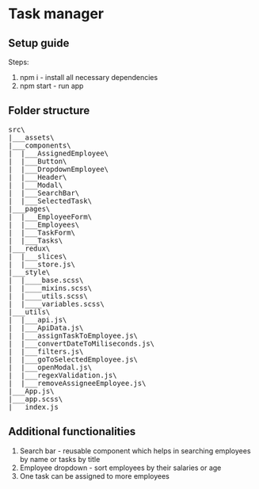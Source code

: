 # Task manager

## Setup guide
Steps:
1. npm i - install all necessary dependencies
2. npm start - run app

## Folder structure
<pre>
src\
|___assets\
|___components\
|  |___AssignedEmployee\
|  |___Button\
|  |___DropdownEmployee\
|  |___Header\
|  |___Modal\
|  |___SearchBar\
|  |___SelectedTask\
|___pages\
|  |___EmployeeForm\
|  |___Employees\
|  |___TaskForm\
|  |___Tasks\
|___redux\
|  |___slices\
|  |___store.js\
|___style\
|  |____base.scss\
|  |____mixins.scss\
|  |____utils.scss\
|  |____variables.scss\
|___utils\
|  |___api.js\
|  |___ApiData.js\
|  |___assignTaskToEmployee.js\
|  |___convertDateToMiliseconds.js\
|  |___filters.js\
|  |___goToSelectedEmployee.js\
|  |___openModal.js\
|  |___regexValidation.js\
|  |___removeAssigneeEmployee.js\
|___App.js\
|___app.scss\
|___index.js
</pre>

## Additional functionalities
1. Search bar - reusable component which helps in searching employees by name or tasks by title
2. Employee dropdown - sort employees by their salaries or age
3. One task can be assigned to more employees